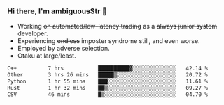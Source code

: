 ### Hi there, I'm ambiguou~~s~~Str 👋

<!--
**ambiguoustexture/ambiguoustexture** is a ✨ _special_ ✨ repository because its `README.md` (this file) appears on your GitHub profile.

Here are some ideas to get you started:
-->
- Working ~~on automated/low-latency trading~~ as a ~~always junior system~~ developer.
- Experiencing ~~endless~~ imposter syndrome still, and even worse.
- Employed by adverse selection.
- Otaku at large/least.

<!--START_SECTION:waka-->

```txt
C++          7 hrs           ██████████▓░░░░░░░░░░░░░░   42.14 %
Other        3 hrs 26 mins   █████▒░░░░░░░░░░░░░░░░░░░   20.72 %
Python       1 hr 55 mins    ███░░░░░░░░░░░░░░░░░░░░░░   11.61 %
Rust         1 hr 32 mins    ██▒░░░░░░░░░░░░░░░░░░░░░░   09.27 %
CSV          46 mins         █▒░░░░░░░░░░░░░░░░░░░░░░░   04.70 %
```

<!--END_SECTION:waka-->
